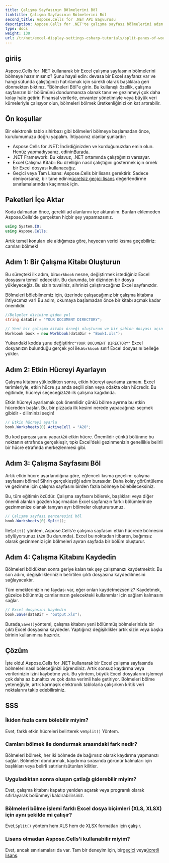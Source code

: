 ```yaml
---
title: Çalışma Sayfasının Bölmelerini Böl
linktitle: Çalışma Sayfasının Bölmelerini Böl
second_title: Aspose.Cells for .NET API Başvurusu
description: Aspose.Cells for .NET'te çalışma sayfası bölmelerini adım adım kılavuzumuzla nasıl böleceğinizi öğrenin. Bu kolay eğitimle Excel dosya gezintisini geliştirin.
type: docs
weight: 130
url: /tr/net/excel-display-settings-csharp-tutorials/split-panes-of-worksheet/
---
```

## giriiş

Aspose.Cells for .NET kullanarak bir Excel çalışma sayfasının bölmelerini bölmeye hazır mısınız? Şunu hayal edin: devasa bir Excel sayfanız var ve hangi sütunda çalıştığınızı hatırlamak için sürekli olarak başlıklara geri dönmekten bıktınız. "Bölmeleri Böl"e girin. Bu kullanışlı özellik, çalışma sayfanızın bir bölümünü dondurmanıza olanak tanır ve gezinmeyi çok daha kolay hale getirir. Finansal verilerle, envanter yönetimiyle veya büyük veri kümeleriyle çalışıyor olun, bölmeleri bölmek üretkenliğinizi on kat artırabilir. 

## Ön koşullar

Bir elektronik tablo sihirbazı gibi bölmeleri bölmeye başlamadan önce, kurulumumuzu doğru yapalım. İhtiyacınız olanlar şunlardır:

-  Aspose.Cells for .NET: İndirdiğinizden ve kurduğunuzdan emin olun. Henüz yapmadıysanız, edinin[Burada](https://releases.aspose.com/cells/net/).
- .NET Framework: Bu kılavuz, .NET ortamında çalıştığınızı varsayar.
- Excel Çalışma Kitabı: Bu özelliğin nasıl çalıştığını göstermek için örnek bir Excel dosyası kullanacağız.
-  Geçici veya Tam Lisans: Aspose.Cells bir lisans gerektirir. Sadece deniyorsanız, bir tane edinin[ücretsiz geçici lisans](https://purchase.aspose.com/temporary-license/) değerlendirme sınırlamalarından kaçınmak için.

## Paketleri İçe Aktar

Koda dalmadan önce, gerekli ad alanlarını içe aktaralım. Bunları eklemeden Aspose.Cells'de gerçekten hiçbir şey yapamazsınız.

```csharp
using System.IO;
using Aspose.Cells;
```

Artık temel konuları ele aldığımıza göre, heyecan verici kısma geçebiliriz: camları bölmek!

## Adım 1: Bir Çalışma Kitabı Oluşturun

 Bu süreçteki ilk adım, bir`Workbook` nesne, değiştirmek istediğiniz Excel dosyasını temsil edecektir. Bu durumda, bir dizinden bir dosya yükleyeceğiz. Bu sizin tuvaliniz, sihrinizi çalıştıracağınız Excel sayfanızdır.

Bölmeleri bölebilmemiz için, üzerinde çalışacağımız bir çalışma kitabına ihtiyacımız var! Bu adım, okumaya başlamadan önce bir kitabı açmak kadar önemlidir.

```csharp
//Belgeler dizinine giden yol
string dataDir = "YOUR DOCUMENT DIRECTORY";

// Yeni bir çalışma kitabı örneği oluşturun ve bir şablon dosyası açın
Workbook book = new Workbook(dataDir + "Book1.xls");
```

 Yukarıdaki kodda şunu değiştirin:`"YOUR DOCUMENT DIRECTORY"` Excel dosyanızın bulunduğu gerçek yol ile.`Workbook` sınıf Excel dosyasını belleğe yükler.

## Adım 2: Etkin Hücreyi Ayarlayın

 Çalışma kitabını yükledikten sonra, etkin hücreyi ayarlama zamanı. Excel terimleriyle, etkin hücre şu anda seçili olan veya odakta olan hücredir. Bu eğitimde, hücreyi seçeceğiz`A20` ilk çalışma kağıdında.

Etkin hücreyi ayarlamak çok önemlidir çünkü bölme ayırma bu etkin hücreden başlar. Bu, bir pizzada ilk kesimi nerede yapacağınızı seçmek gibidir - diliminizi seçin!

```csharp
// Etkin hücreyi ayarla
book.Worksheets[0].ActiveCell = "A20";
```

 Bu kod parçası şunu yapar`A20` etkin hücre. Önemlidir çünkü bölünme bu noktanın etrafında gerçekleşir, tıpkı Excel'deki gezinmenizin genellikle belirli bir hücre etrafında merkezlenmesi gibi.

## Adım 3: Çalışma Sayfasını Böl

Artık etkin hücre ayarlandığına göre, eğlenceli kısma geçelim: çalışma sayfasını bölme! Sihrin gerçekleştiği adım burasıdır. Daha kolay görüntüleme ve gezinme için çalışma sayfasını birden fazla bölmeye bölebileceksiniz.

Bu, tüm eğitimin özüdür. Çalışma sayfasını bölerek, başlıkları veya diğer önemli alanları gözden kaçırmadan Excel sayfanızın farklı bölümlerinde gezinmenize olanak tanıyan ayrı bölmeler oluşturursunuz.

```csharp
// Çalışma sayfası penceresini böl
book.Worksheets[0].Split();
```

 İle`Split()` yöntem, Aspose.Cells'e çalışma sayfasını etkin hücrede bölmesini söylüyorsunuz (`A20` Bu durumda). Excel bu noktadan itibaren, bağımsız olarak gezinmeniz için bölmeleri ayıran sayfada bir bölüm oluşturur.

## Adım 4: Çalışma Kitabını Kaydedin

Bölmeleri böldükten sonra geriye kalan tek şey çalışmanızı kaydetmektir. Bu son adım, değişikliklerinizin belirtilen çıktı dosyasına kaydedilmesini sağlayacaktır.

Tüm emeklerinizin ne faydası var, eğer onları kaydetmezseniz? Kaydetmek, güzelce bölünmüş camlarınızın gelecekteki kullanımlar için sağlam kalmasını sağlar.

```csharp
// Excel dosyasını kaydedin
book.Save(dataDir + "output.xls");
```

 Burada,`Save()`yöntemi, çalışma kitabını yeni bölünmüş bölmelerinizle bir çıktı Excel dosyasına kaydeder. Yaptığınız değişiklikler artık sizin veya başka birinin kullanımına hazırdır.

## Çözüm

İşte oldu! Aspose.Cells for .NET kullanarak bir Excel çalışma sayfasında bölmeleri nasıl böleceğinizi öğrendiniz. Artık sonsuz kaydırma veya verilerinizin izini kaybetme yok. Bu yöntem, büyük Excel dosyalarını işlemeyi çok daha az bunaltıcı ve çok daha verimli hale getiriyor. Bölmeleri bölme yeteneğiyle, artık karmaşık elektronik tablolarla çalışırken kritik veri noktalarını takip edebilirsiniz.

## SSS

### İkiden fazla camı bölebilir miyim?  
 Evet, farklı etkin hücreleri belirterek ve`Split()` Yöntem.

### Camları bölmek ile dondurmak arasındaki fark nedir?  
Bölmeleri bölmek, her iki bölmede de bağımsız olarak kaydırma yapmanızı sağlar. Bölmeleri dondurmak, kaydırma sırasında görünür kalmaları için başlıkları veya belirli satırları/sütunları kilitler.

### Uyguladıktan sonra oluşan çatlağı giderebilir miyim?  
Evet, çalışma kitabını kapatıp yeniden açarak veya programlı olarak sıfırlayarak bölünmeyi kaldırabilirsiniz.

### Bölmeleri bölme işlemi farklı Excel dosya biçimleri (XLS, XLSX) için aynı şekilde mi çalışır?  
 Evet,`Split()` yöntem hem XLS hem de XLSX formatları için çalışır.

### Lisans olmadan Aspose.Cells'i kullanabilir miyim?  
 Evet, ancak sınırlamaları da var. Tam bir deneyim için, bir[geçici](https://purchase.aspose.com/temporary-license/) veya[ücretli lisans](https://purchase.aspose.com/buy).